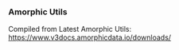 ### Amorphic Utils

Compiled from Latest Amorphic Utils: https://www.v3docs.amorphicdata.io/downloads/ 
